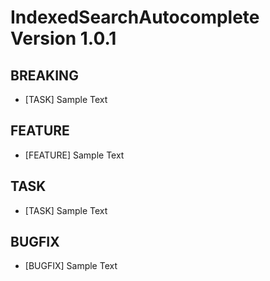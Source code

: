 # IndexedSearchAutocomplete Version 1.0.1

## BREAKING
- [TASK] Sample Text

## FEATURE
- [FEATURE] Sample Text

## TASK
- [TASK] Sample Text

## BUGFIX
- [BUGFIX] Sample Text
